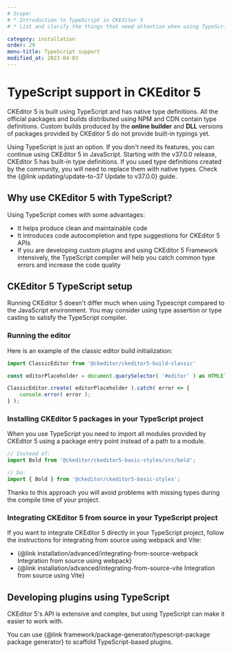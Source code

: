 ```yaml
---
# Scope:
# * Introduction to TypeScript in CKEditor 5
# * List and clarify the things that need attention when using TypeScript.

category: installation
order: 29
menu-title: TypeScript support
modified_at: 2023-04-03
---
```


# TypeScript support in CKEditor 5

CKEditor 5 is built using TypeScript and has native type definitions. All the official packages and builds distributed using NPM and CDN contain type definitions. Custom builds produced by the **online builder** and **DLL** versions of packages provided by CKEditor 5 do not provide built-in typings yet.

<info-box hint>
Using TypeScript is just an option. If you don't need its features, you can continue using CKEditor 5 in JavaScript.
</info-box>

<info-box warning>
Starting with the v37.0.0 release, CKEditor 5 has built-in type definitions. If you used type definitions created by the community, you will need to replace them with native types. Check the {@link updating/update-to-37 Update to v37.0.0} guide.
</info-box>

## Why use CKEditor 5 with TypeScript?

Using TypeScript comes with some advantages:

* It helps produce clean and maintainable code
* It introduces code autocompletion and type suggestions for CKEditor 5 APIs
* If you are developing custom plugins and using CKEditor 5 Framework intensively, the TypeScript compiler will help you catch common type errors and increase the code quality

## CKEditor 5 TypeScript setup

Running CKEditor 5 doesn't differ much when using Typescript compared to the JavaScript environment. You may consider using type assertion or type casting to satisfy the TypeScript compiler.

### Running the editor

Here is an example of the classic editor build initialization:

```ts
import ClassicEditor from '@ckeditor/ckeditor5-build-classic'

const editorPlaceholder = document.querySelector( '#editor' ) as HTMLElement;

ClassicEditor.create( editorPlaceholder ).catch( error => {
	console.error( error );
} );
```

### Installing CKEditor 5 packages in your TypeScript project

When you use TypeScript you need to import all modules provided by CKEditor 5 using a package entry point instead of a path to a module.

```ts
// Instead of:
import Bold from '@ckeditor/ckeditor5-basic-styles/src/bold';

// Do:
import { Bold } from '@ckeditor/ckeditor5-basic-styles';
```

Thanks to this approach you will avoid problems with missing types during the compile time of your project.
### Integrating CKEditor 5 from source in your TypeScript project

If you want to integrate CKEditor 5 directly in your TypeScript project, follow the instructions for integrating from source using webpack and Vite:

* {@link installation/advanced/integrating-from-source-webpack Integration from source using webpack}
* {@link installation/advanced/integrating-from-source-vite Integration from source using Vite}

## Developing plugins using TypeScript

CKEditor 5's API is extensive and complex, but using TypeScript can make it easier to work with.

You can use {@link framework/package-generator/typescript-package package generator} to scaffold TypeScript-based plugins.
